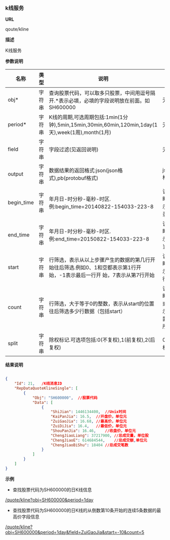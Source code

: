 
### k线服务

**URL**

qoute/kline

**描述**

K线服务

**参数说明**

|名称|类型|说明|缺省|
| -------- | -------- | -------- | -------- |
|obj\*|字符串|查询股票代码，可以取多只股票，中间用逗号隔开.\*表示必填，必填的字段说明放在前面。如SH600000|无|
|period\*|字符串|K线的周期,可选周期包括:1min(1分钟),5min,15min,30min,60min,120min,1day(1天),week(1周),month(1月)|无|
|field|字符串|字段过滤(见返回说明)|无|
|output|字符串|数据结果的返回格式:json(json格式),pb(protobuf格式)|json(json格式)|
|begin_time|字符串|年月日-时分秒-毫秒-时区.例:begin_time=20140822-154033-223-8|该参数省略或0表示最早记录时间
|end_time|字符串|年月日-时分秒-毫秒-时区.例:end_time=20150822-154033-223-8|该参数省略或0表示获取到当前时间
|start|字符串|行筛选，表示从以上步骤产生的数据的第几行开始往后筛选.例如0、1和空都表示第1行开始，-1表示最后一行开 始，7表示从第7行开始|该参数省略或0表示不进行行筛选
|count|字符串|行筛选，大于等于0的整数，表示从start的位置往后筛选多少行数据（包括start）|该参数省略或者0或者空表示start位置之后的所有行
|split|字符串|除权标记.可选项包括:0(不复权),1(前复权),2(后复权)|0(不复权)

**结果说明**

```json

{
    "Id": 21,   /K线消息ID
    "RepDataQuoteKlineSingle": [
        {
            "Obj": "SH600000",  //股票代码
            "Data": [
                {
                    "ShiJian": 1446134400,  //Unix时间
                    "KaiPanJia": 16.5,  //开盘价，单位元
                    "ZuiGaoJia": 16.68, //最高价，单位元
                    "ZuiDiJia": 16.4,   //最低价，单位元
                    "ShouPanJia": 16.46,    //收盘价，单位元
                    "ChengJiaoLiang": 37217900, //总成交量，单位股
                    "ChengJiaoE": 614684544,    //总成交额,单位元
                    "ChengJiaoBiShu": 18404 //总成交笔数
                }
            ]
        }
    ]
}
```

**示例**

- 查找股票代码为SH600000的日K线信息

[/quote/kline?obj=SH600000&period=1day]($APIHOST$/quote/kline?obj=SH600000&period=1day)

- 查找股票代码为SH600000的日K线的从倒数第10条开始的连续5条数据的最高价字段信息

[/quote/kline?obj=SH600000&period=1day&field=ZuiGaoJia&start=-10&count=5]($APIHOST$/quote/kline?obj=SH600000&period=1day&field=ZuiGaoJia&start=-10&count=5)
